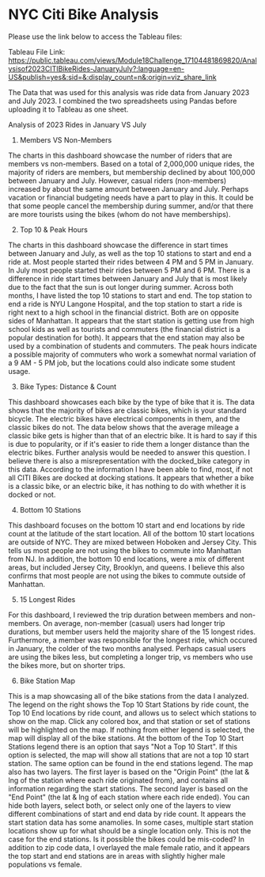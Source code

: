 # NYC Citi Bike Analysis

Please use the link below to access the Tableau files:

Tableau File Link: https://public.tableau.com/views/Module18Challenge_17104481869820/Analysisof2023CITIBikeRides-JanuaryJuly?:language=en-US&publish=yes&:sid=&:display_count=n&:origin=viz_share_link

The Data that was used for this analysis was ride data from January 2023 and July 2023. I combined the two spreadsheets using Pandas before uploading it to Tableau as one sheet. 

Analysis of 2023 Rides in January VS July

1. Members VS Non-Members 

The charts in this dashboard showcase the number of riders that are members vs non-members. 
Based on a total of 2,000,000 unique rides, the majority of riders are members, but membership declined by about 100,000 between January and July. 
However, casual riders (non-members) increased by about the same amount between January and July. 
Perhaps vacation or financial budgeting needs have a part to play in this. It could be that some people cancel the membership during summer, 
and/or that there are more tourists using the bikes (whom do not have memberships). 

2. Top 10 & Peak Hours

The charts in this dashboard showcase the difference in start times between January and July, as well as the top 10 stations to start and end a ride at.
Most people started their rides between 4 PM and 5 PM in January. In July most people started their rides between 
5 PM and 6 PM. There is a difference in ride start times between January and July that is most likely due to the fact that the sun is out longer during summer. 
Across both months, I have listed the top 10 stations to start and end. The top station to end a ride is NYU Langone Hospital, 
and the top station to start a ride is right next to a high school in the financial district. Both are on opposite sides of Manhattan. 
It appears that the start station is getting use from high school kids as well as tourists and commuters 
(the financial district is a popular destination for both). It appears that the end station may also be used by a combination of students and commuters. 
The peak hours indicate a possible majority of commuters who work a somewhat normal variation of a 9 AM - 5 PM job, but the locations could also indicate 
some student usage. 

3. Bike Types: Distance & Count

This dashboard showcases each bike by the type of bike that it is. The data shows that the majority of bikes are classic bikes, which is your standard bicycle. 
The electric bikes have electrical components in them, and the classic bikes do not. The data below shows that the average mileage a classic bike gets is 
higher than that of an electric bike. It is hard to say if this is due to popularity, or if it's easier to ride them a longer distance than the electric bikes. 
Further analysis would be needed to answer this question. I believe there is also a misrepresentation with the docked_bike category in this data. According
to the information I have been able to find, most, if not all CITI Bikes are docked at docking stations. It appears that whether a bike is a classic bike, 
or an electric bike, it has nothing to do with whether it is docked or not. 

4. Bottom 10 Stations

This dashboard focuses on the bottom 10 start and end locations by ride count at the latitude of the start location. All of the bottom 10 start locations are outside of NYC. 
They are mixed between Hoboken and Jersey City. This tells us most people are not using the bikes to commute into Manhattan from NJ. In addition, the bottom 10 end locations, 
were a mix of different areas, but included Jersey City, Brooklyn, and queens. I believe this also confirms that most people are not using the bikes to commute outside 
of Manhattan.  

5. 15 Longest Rides

For this dashboard, I reviewed the trip duration between members and non-members. On average, non-member (casual) users had longer trip durations, but member users held the majority 
share of the 15 longest rides. Furthermore, a member was responsible for the longest ride, which occured in January, the colder of the two months analysed. Perhaps casual users are 
using the bikes less, but completing a longer trip, vs members who use the bikes more, but on shorter trips. 

6. Bike Station Map

This is a map showcasing all of the bike stations from the data I analyzed. The legend on the right shows the Top 10 Start Stations by ride count, the Top 10 End locations by 
ride count, and allows us to select which stations to show on the map. Click any colored box, and that station or set of stations will be highlighted on the map. If nothing from 
either legend is selected, the map will display all of the bike stations. At the bottom of the Top 10 Start Stations legend there is an option that says "Not a Top 10 Start". 
If this option is selected, the map will show all stations that are not a top 10 start station. The same option can be found in the end stations legend. The map also has 
two layers. The first layer is based on the "Origin Point" (the lat & lng of the station where each ride originated from), and contains all information regarding the start stations. The second 
layer is based on the "End Point" (the lat & lng of each station where each ride ended). You can hide both layers, select both, or select only one of the layers to view different combinations
of start and end data by ride count. 
It appears the start station data has some anamolies. In some cases, multiple start station locations show up for what should be a single location only. This is not the case for the end stations. 
Is it possible the bikes could be mis-coded? In addition to zip code data, I overlayed the male female ratio, and it appears the top start and end stations are in areas with 
slightly higher male populations vs female. 

